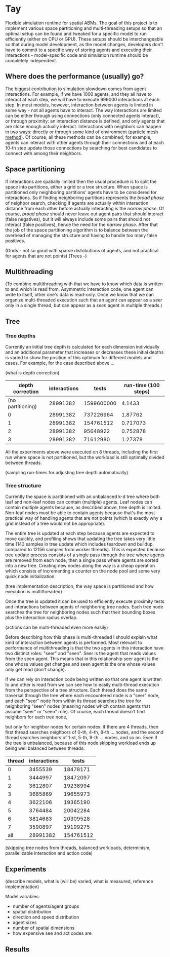 # Tay

Flexible simulation runtime for spatial ABMs. The goal of this project is to implement various space partitioning and multi-threading setups so that an optimal setup can be found and tweaked for a specific model to run efficiently (either on CPU or GPU). These setups should be interchangeable so that during model development, as the model changes, developers don't have to commit to a specific way of storing agents and executing their interactions - model-specific code and simulation runtime should be completely independent.

## Where does the performance (usually) go?

The biggest contribution to simulation slowdown comes from agent interactions. For example, if we have 1000 agents, and they all have to interact at each step, we will have to execute 999000 interactions at each step. In most models, however, interaction between agents is limited in some way - not all agents have to interact. The way interactions are limited can be either through using connections (only connected agents interact), or through proximity: an interaction distance is defined, and only agents that are close enough actually interact. Interactions with neighbors can happen in two ways: directly or through some kind of environment ([particle mesh method](https://en.wikipedia.org/wiki/Particle_Mesh)). Of course, all these methods can be combined; for example, agents can interact with other agents through their connections and at each 10-th step update those connections by searching for best candidates to connect with among their neighbors.

## Space partitioning

If interactions are spatially limited then the usual procedure is to split the space into partitions, either a grid or a tree structure. When space is partitioned only neighboring partitions' agents have to be considered for interactions. So if finding neighboring partitions represents the *broad phase* of neighbor search, checking if agents are actually within interaction distance from each other before actually interacting is the *narrow phase*. Of course, *broad phase* should never leave out agent pairs that should interact (false negatives), but it will always include some pairs that should not interact (false positives), hence the need for the *narrow phase*. After that the job of the space partitioning algorithm is to balance between the overhead of managing the structure and having to handle too many false positives.

(Grids - not so good with sparse distributions of agents, and not practical for agents that are not points)
(Trees -)

## Multithreading

(To combine multithreading with that we have to know which data is written to and which is read from. Asymmetric interaction code, one agent can write to itself, other one's data is read-only. Once we know that we can organize multi-threaded execution such that an agent can appear as a *seer* only in a single thread, but can appear as a *seen* agent in multiple threads.)

## Tree

### Tree depths

Currently an initial tree depth is calculated for each dimension individually and an additional parameter that increases or decreases these initial depths is varied to show the position of this optimum for different models and cases. For example, for the case described above ...

(what is depth correction)

| depth correction | interactions | tests | run-time (100 steps)
| --- | --- | --- | ---
| (no partitioning) | 28991382 | 1599600000 | 4.1433
| 0 | 28991382 | 737226964 | 1.87762
| 1 | 28991382 | 154761512 | 0.717073
| 2 | 28991382 | 95648922 | 0.752878
| 3 | 28991382 | 71612980 | 1.27378

All the experiments above were executed on 8 threads, including the first run where space is not partitioned, but the workload is still optimally divided between threads.

(sampling run-times for adjusting tree depth automatically)

### Tree structure

Currently the space is partitioned with an unbalanced k-d tree where both leaf and non-leaf nodes can contain (multiple) agents. Leaf nodes can contain multiple agents because, as described above, tree depth is limited. Non-leaf nodes must be able to contain agents because that's the most practical way of handling agents that are not points (which is exactly why a grid instead of a tree would not be appropriate).

The entire tree is updated at each step because agents are expected to move quickly, and profiling shows that updating the tree takes very little time (143 samples in tree update which includes teardown and buildup, compared to 12156 samples from worker threads). This is expected because tree update process consists of a single pass through the tree where agents are removed from each node, then a single pass where agents are sorted into a new tree. Creating new nodes along the way is a cheap operation which consists of incrementing a counter on the node pool and some very quick node initialization.

(tree implementation description, the way space is partitioned and how execution is multithreaded)

Once the tree is updated it can be used to efficiently execute proximity tests and interactions between agents of neighboring tree nodes. Each tree node searches the tree for neighboring nodes such that their bounding boxes plus the interaction radius overlap.

(actions can be multi-threaded even more easily)

Before describing how this phase is multi-threaded I should explain what kind of interaction between agents is performed. Most relevant to performance of multithreading is that the two agents in this interaction have two distinct roles: "seer" and "seen". Seer is the agent that reads values from the seen agent. This means that in this relationship seer agent is the one whose values get changes and seen agent is the one whose values only get read (don't change).

If we can rely on interaction code being written so that one agent is written to and other is read from we can see how to easily multi-thread execution from the perspective of a tree structure. Each thread does the same traversal through the tree where each encountered node is a "seer" node, and each "seer" node from within its thread searches the tree for neighboring "seen" nodes (meaning nodes which contain agents that assume "seer" or "seen" role). Of course, each thread doesn't find neighbors for each tree node,

 but only for neighbor nodes for certain nodes: if there are 4 threads, then first thread searches neighbors of 0-th, 4-th, 8-th ... nodes, and the second thread searches neighbors of 1-st, 5-th, 9-th ... nodes, and so on. Even if the tree is unbalanced, because of this node skipping workload ends up being well balanced between threads:

| thread | interactions | tests
| --- | --- | ---
| 0 | 3455539 | 18478171
| 1 | 3444997 | 18472097
| 2 | 3612807 | 19238994
| 3 | 3685869 | 19655973
| 4 | 3622106 | 19365190
| 5 | 3764484 | 20042284
| 6 | 3814683 | 20309528
| 7 | 3590897 | 19199275
| all | 28991382 | 154761512

(skipping tree nodes from threads, balanced workloads, determinism, parallelizable interaction and action code)

## Experiments

(describe models, what is (will be) varied, what is measured, reference implementation)

Model variables:
* number of agents/agent groups
* spatial distribution
* direction and speed distribution
* agent sizes
* number of spatial dimensions
* how expensive see and act codes are

## Results
